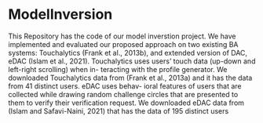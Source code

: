 # ModelInversion
This Repository has the code of our model inverstion project.
We have implemented and evaluated our proposed
approach on two existing BA systems: Touchalytics
(Frank et al., 2013b), and extended version of DAC,
eDAC (Islam et al., 2021). Touchalytics uses users’
touch data (up-down and left-right scrolling) when in-
teracting with the profile generator. We downloaded
Touchalytics data from (Frank et al., 2013a) and it has
the data from 41 distinct users. eDAC uses behav-
ioral features of users that are collected while drawing
random challenge circles that are presented to them
to verify their verification request. We downloaded
eDAC data from (Islam and Safavi-Naini, 2021) that
has the data of 195 distinct users
